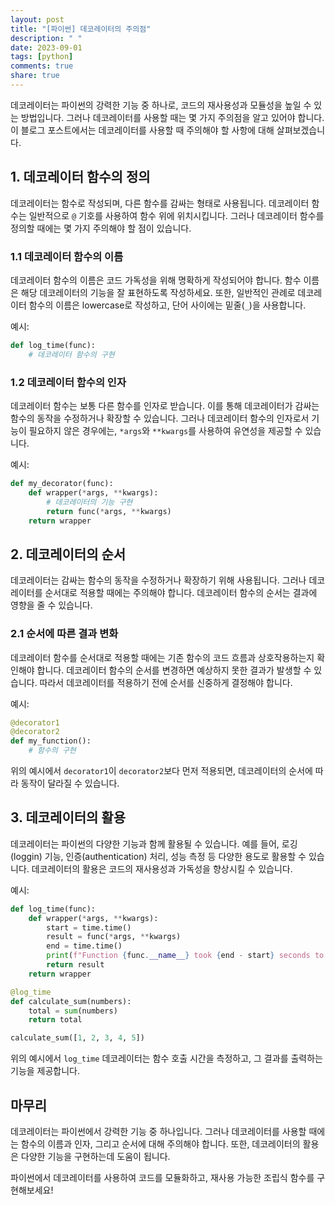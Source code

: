 ```yaml
---
layout: post
title: "[파이썬] 데코레이터의 주의점"
description: " "
date: 2023-09-01
tags: [python]
comments: true
share: true
---
```


데코레이터는 파이썬의 강력한 기능 중 하나로, 코드의 재사용성과 모듈성을 높일 수 있는 방법입니다. 그러나 데코레이터를 사용할 때는 몇 가지 주의점을 알고 있어야 합니다. 이 블로그 포스트에서는 데코레이터를 사용할 때 주의해야 할 사항에 대해 살펴보겠습니다.

## 1. 데코레이터 함수의 정의

데코레이터는 함수로 작성되며, 다른 함수를 감싸는 형태로 사용됩니다. 데코레이터 함수는 일반적으로 `@` 기호를 사용하여 함수 위에 위치시킵니다. 그러나 데코레이터 함수를 정의할 때에는 몇 가지 주의해야 할 점이 있습니다.

### 1.1 데코레이터 함수의 이름

데코레이터 함수의 이름은 코드 가독성을 위해 명확하게 작성되어야 합니다. 함수 이름은 해당 데코레이터의 기능을 잘 표현하도록 작성하세요. 또한, 일반적인 관례로 데코레이터 함수의 이름은 lowercase로 작성하고, 단어 사이에는 밑줄(`_`)을 사용합니다.

예시:
```python
def log_time(func):
    # 데코레이터 함수의 구현
```

### 1.2 데코레이터 함수의 인자

데코레이터 함수는 보통 다른 함수를 인자로 받습니다. 이를 통해 데코레이터가 감싸는 함수의 동작을 수정하거나 확장할 수 있습니다. 그러나 데코레이터 함수의 인자로서 기능이 필요하지 않은 경우에는, `*args`와 `**kwargs`를 사용하여 유연성을 제공할 수 있습니다.

예시:
```python
def my_decorator(func):
    def wrapper(*args, **kwargs):
        # 데코레이터의 기능 구현
        return func(*args, **kwargs)
    return wrapper
```

## 2. 데코레이터의 순서

데코레이터는 감싸는 함수의 동작을 수정하거나 확장하기 위해 사용됩니다. 그러나 데코레이터를 순서대로 적용할 때에는 주의해야 합니다. 데코레이터 함수의 순서는 결과에 영향을 줄 수 있습니다.

### 2.1 순서에 따른 결과 변화

데코레이터 함수를 순서대로 적용할 때에는 기존 함수의 코드 흐름과 상호작용하는지 확인해야 합니다. 데코레이터 함수의 순서를 변경하면 예상하지 못한 결과가 발생할 수 있습니다. 따라서 데코레이터를 적용하기 전에 순서를 신중하게 결정해야 합니다.

예시:
```python
@decorator1
@decorator2
def my_function():
    # 함수의 구현
```

위의 예시에서 `decorator1`이 `decorator2`보다 먼저 적용되면, 데코레이터의 순서에 따라 동작이 달라질 수 있습니다.

## 3. 데코레이터의 활용

데코레이터는 파이썬의 다양한 기능과 함께 활용될 수 있습니다. 예를 들어, 로깅(loggin) 기능, 인증(authentication) 처리, 성능 측정 등 다양한 용도로 활용할 수 있습니다. 데코레이터의 활용은 코드의 재사용성과 가독성을 향상시킬 수 있습니다.

예시:
```python
def log_time(func):
    def wrapper(*args, **kwargs):
        start = time.time()
        result = func(*args, **kwargs)
        end = time.time()
        print(f"Function {func.__name__} took {end - start} seconds to complete.")
        return result
    return wrapper

@log_time
def calculate_sum(numbers):
    total = sum(numbers)
    return total

calculate_sum([1, 2, 3, 4, 5])
```

위의 예시에서 `log_time` 데코레이터는 함수 호출 시간을 측정하고, 그 결과를 출력하는 기능을 제공합니다.

## 마무리

데코레이터는 파이썬에서 강력한 기능 중 하나입니다. 그러나 데코레이터를 사용할 때에는 함수의 이름과 인자, 그리고 순서에 대해 주의해야 합니다. 또한, 데코레이터의 활용은 다양한 기능을 구현하는데 도움이 됩니다.

파이썬에서 데코레이터를 사용하여 코드를 모듈화하고, 재사용 가능한 조립식 함수를 구현해보세요!